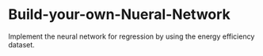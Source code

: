 # Build-your-own-Nueral-Network
Implement the neural network for regression by using the energy efficiency dataset.
